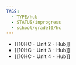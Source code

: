 ```yaml
---
TAGS:
  - TYPE/hub
  - STATUS/inprogress
  - school/grade10/hc
---
```

- [[10HC - Unit 2 - Hub]]
- [[10HC - Unit 3 - Hub]]
- [[10HC - Unit 4 - Hub]]